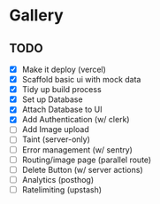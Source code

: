# Gallery

## TODO

- [x] Make it deploy (vercel)
- [x] Scaffold basic ui with mock data
- [x] Tidy up build process
- [x] Set up Database
- [x] Attach Database to UI
- [x] Add Authentication (w/ clerk)
- [ ] Add Image upload
- [ ] Taint (server-only)
- [ ] Error management (w/ sentry)
- [ ] Routing/image page (parallel route)
- [ ] Delete Button (w/ server actions)
- [ ] Analytics (posthog)
- [ ] Ratelimiting (upstash)
